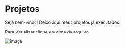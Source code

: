 # Projetos
Seja bem-vindo!
Deixo aqui meus projetos já executados.

Para visualizar clique em cima do arquivo 

![image](https://github.com/Brunamosa/projetos/assets/155929804/992f77e4-dff8-415d-8bc0-5c7a26c6cb65)

